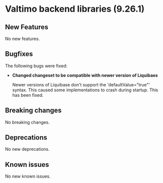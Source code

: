 # Valtimo backend libraries (9.26.1)

## New Features

No new features.

## Bugfixes

The following bugs were fixed:

*   **Changed changeset to be compatible with newer version of Liquibaes**

    Newer versions of Liquibase don't support the 'defaultValue="true"' syntax. This caused some implementations to crash during startup. This has been fixed.

## Breaking changes

No breaking changes.

## Deprecations

No new deprecations.

## Known issues

No new known issues.
